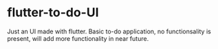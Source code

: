 # flutter-to-do-UI
 Just an UI made with flutter. Basic to-do application, no functionsality is present, will add more functionality in near future.
